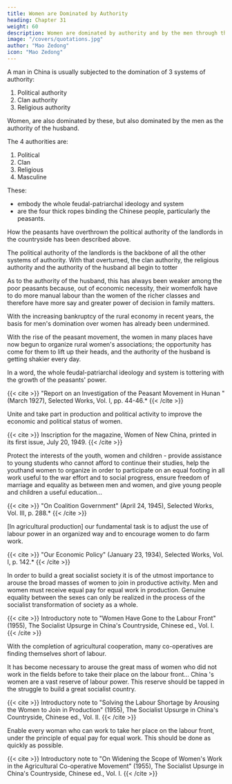 ```yaml
---
title: Women are Dominated by Authority
heading: Chapter 31
weight: 60
description: Women are dominated by authority and by the men through the authority of the husband
image: "/covers/quotations.jpg"
author: "Mao Zedong"
icon: "Mao Zedong"
---
```



A man in China is usually subjected to the domination of 3 systems of authority:

1. Political authority
2. Clan authority
3. Religious authority

Women, are also dominated by these, but also dominated by the men as the authority of the husband. 

The 4 authorities are:

1. Political
2. Clan
3. Religious
4. Masculine

These:
- embody the whole feudal-patriarchal ideology and system
- are the four thick ropes binding the Chinese people, particularly the peasants. 

How the peasants have overthrown the political authority of the landlords in the countryside has been described above. 

The political authority of the landlords is the backbone of all the other systems of authority. With that overturned, the clan authority, the religious authority and the authority of the husband all begin to totter

As to the authority of the husband, this has always been weaker among the poor peasants because, out of economic necessity, their womenfolk have to do more manual labour than the women of the richer classes and therefore have more say and greater power of decision in family matters. 

With the increasing bankruptcy of the rural economy in recent years, the basis for men's domination over women has already been undermined. 

With the rise of the peasant movement, the women in many places have now begun to organize rural women's associations; the opportunity has come for them to lift up their heads, and the authority of the husband is getting shakier every day.

In a word, the whole feudal-patriarchal ideology and system is tottering with the growth of the peasants' power.

{{< cite >}}
"Report on an Investigation of the Peasant Movement in Hunan " (March 1927),
Selected Works, Vol. I, pp. 44-46.*
{{< /cite >}}

Unite and take part in production and political activity to improve the
economic and political status of women.

{{< cite >}}
Inscription for the magazine, Women of New China, printed in its first issue, July 20, 1949.
{{< /cite >}}


Protect the interests of the youth, women and children - provide assistance to young students who cannot afford to continue their studies, help the youthand women to organize in order to participate on an equal footing in all work useful to the war effort and to social progress, ensure freedom of marriage and equality as between men and women, and give young people and
children a useful education…

{{< cite >}}
"On Coalition Government" (April 24, 1945), Selected Works, Vol. III, p. 288.*
{{< /cite >}}

[In agricultural production] our fundamental task is to adjust the use of labour
power in an organized way and to encourage women to do farm work.

{{< cite >}}
"Our Economic Policy" (January 23, 1934), Selected Works, Vol. I, p. 142.*
{{< /cite >}}

In order to build a great socialist society it is of the utmost importance to arouse the broad masses of women to join in productive activity. Men and women must receive equal pay for equal work in production. Genuine equality between the sexes can only be realized in the process of the socialist transformation of society as a whole.

{{< cite >}}
Introductory note to "Women Have Gone to the Labour Front" (1955), The Socialist
Upsurge in China's Countryside, Chinese ed., Vol. I.
{{< /cite >}}


With the completion of agricultural cooperation, many co-operatives are finding themselves short of labour. 

It has become necessary to arouse the great mass of women who did not work in the fields before to take their place on the labour front… China 's women are a vast reserve of labour power. This reserve should be tapped in the struggle to build a great socialist country.

{{< cite >}}
Introductory note to "Solving the Labour Shortage by Arousing the Women to Join in Production" (1955), The Socialist Upsurge in China's Countryside, Chinese ed., Vol. II.
{{< /cite >}}


Enable every woman who can work to take her place on the labour front, under the principle of equal pay for equal work. This should be done as quickly as possible.

{{< cite >}}
Introductory note to "On Widening the Scope of Women's Work in the Agricultural Co-operative Movement" (1955), The Socialist Upsurge in China's Countryside, Chinese ed., Vol. I.
{{< /cite >}}
